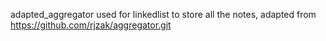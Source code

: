 adapted_aggregator used for linkedlist to store all the notes, adapted from https://github.com/rjzak/aggregator.git

